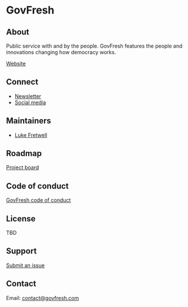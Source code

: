 # GovFresh

## About

Public service with and by the people. GovFresh features the people and innovations changing how democracy works.

[Website](https://govfresh.com/)

## Connect

* [Newsletter](https://govfresh.com/subscribe/)
* [Social media](https://govfresh.com/connect/)

## Maintainers

* [Luke Fretwell](https://govfresh.com/people/lukefretwell)

## Roadmap

[Project board](https://github.com/govfresh/govfresh.github.io/projects/1)

## Code of conduct

[GovFresh code of conduct](https://govfresh.com/conduct/)

## License

TBD

## Support

[Submit an issue](https://github.com/govfresh/govfresh.github.io/issues/new/choose)

## Contact

Email: <contact@govfresh.com>
